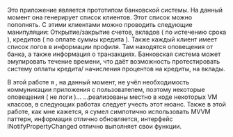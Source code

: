 Это приложение является прототипом банковской системы. На данный момент она генерирует список клиентов. Этот список можно пополнять. 
С этими клиентами можно проводить следующие манипуляции:
Открытие/закрытие счетов, вкладов ( по истечению срока ), кредитов ( по оплате суммы кредита ).
Также каждый клиент имеет список логов в информации профиля. Там находятся оповещения от банка, а также информация о транзакциях.
Банковская система может эмулировать течение времени, что даёт возможность протестировать систему оплаты кредита/ начисления процентов на кредиты, на вклады.

В этой работе я , на данный момент, не учёл необходимость коммуникации приложения с пользователем, поэтому некоторые оповещения ( не логи )...
...реализованы местно в коде некоторых VM классов, в следующих работах следует учесть этот нюанс.
Также в этой работе, как мне кажется, я сумел симпотично использовать MVVM паттерн, информация отлично обновляется, интерфейс INotifyPropertyChanged отлично выполняет свои функции.
